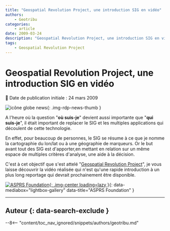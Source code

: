 ```yaml
---
title: "Geospatial Revolution Project, une introduction SIG en vidéo"
authors:
    - Geotribu
categories:
    - article
date: 2009-03-24
description: "Geospatial Revolution Project, une introduction SIG en vidéo"
tags:
    - Geospatial Revolution Project
---
```


# Geospatial Revolution Project, une introduction SIG en vidéo

:calendar: Date de publication initiale : 24 mars 2009

![icône globe news](https://cdn.geotribu.fr/img/internal/icons-rdp-news/world.png "icône globe news"){: .img-rdp-news-thumb }

A l'heure où la question "**où suis-je**" devient aussi importante que "**qui suis-je**", il était important de replacer le SIG et les multiples applications qui découlent de cette technologie.

En effet, pour beaucoup de personnes, le SIG se résume à ce que je nomme la cartographie du lon/lat ou à une géographie de marqueurs. Or le but avant tout des SIG est d'apporter,en mettant en relation sur un même espace de multiples critères d'analyse, une aide à la décision.

C'est à cet objectif que s'est attelé "[Geospatial Revolution Project](http://geospatialrevolution.psu.edu/index.html)", je vous laisse découvrir la vidéo réalisée qui n'est qu'une rapide introduction à un plus long reportage qui devrait prochainement être disponible.

[![ASPRS Foundation](https://cdn.geotribu.fr/img/articles-blog-rdp/capture-ecran/asprs.png "ASPRS Foundation"){: .img-center loading=lazy }](https://cdn.geotribu.fr/img/articles-blog-rdp/capture-ecran/asprs.png){: data-mediabox="lightbox-gallery" data-title="ASPRS Foundation" }

----

## Auteur {: data-search-exclude }

--8<-- "content/toc_nav_ignored/snippets/authors/geotribu.md"
